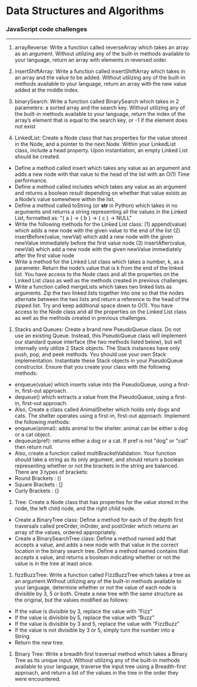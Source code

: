 # Data Structures and Algorithms

### JavaScript code challenges
___

1. arrayReverse: Write a function called reverseArray which takes an array as an argument. Without utilizing any of the built-in methods available to your language, return an array with elements in reversed order.

1. insertShiftArray: Write a function called insertShiftArray which takes in an array and the value to be added. Without utilizing any of the built-in methods available to your language, return an array with the new value added at the middle index.

1. binarySearch: Write a function called BinarySearch which takes in 2 parameters: a sorted array and the search key. Without utilizing any of the built-in methods available to your language, return the index of the array’s element that is equal to the search key, or -1 if the element does not exist

1. LinkedList: Create a Node class that has properties for the value stored in the Node, and a pointer to the next Node. Within your LinkedList class, include a head property. Upon instantiation, an empty Linked List should be created. 
* Define a method called insert which takes any value as an argument and adds a new node with that value to the head of the list with an O(1) Time performance.
* Define a method called includes which takes any value as an argument and returns a boolean result depending on whether that value exists as a Node’s value somewhere within the list.
* Define a method called toString (or __str__ in Python) which takes in no arguments and returns a string representing all the values in the Linked List, formatted as: "{ a } -> { b } -> { c } -> NULL"
* Write the following methods for the Linked List class: (1) append(value) which adds a new node with the given value to the end of the list (2) insertBefore(value, newVal) which add a new node with the given newValue immediately before the first value node (3) insertAfter(value, newVal) which add a new node with the given newValue immediately after the first value node
* Write a method for the Linked List class which takes a number, k, as a parameter. Return the node’s value that is k from the end of the linked list. You have access to the Node class and all the properties on the Linked List class as well as the methods created in previous challenges.
* Write a function called mergeLists which takes two linked lists as arguments. Zip the two linked lists together into one so that the nodes alternate between the two lists and return a reference to the head of the zipped list. Try and keep additional space down to O(1). You have access to the Node class and all the properties on the Linked List class as well as the methods created in previous challenges.

1. Stacks and Queues: Create a brand new PseudoQueue class. Do not use an existing Queue. Instead, this PseudoQueue class will implement our standard queue interface (the two methods listed below), but will internally only utilize 2 Stack objects. The Stack instances have only push, pop, and peek methods. You should use your own Stack implementation. Instantiate these Stack objects in your PseudoQueue constructor. Ensure that you create your class with the following methods:
* enqueue(value) which inserts value into the PseudoQueue, using a first-in, first-out approach.
* dequeue() which extracts a value from the PseudoQueue, using a first-in, first-out approach.
* Also, Create a class called AnimalShelter which holds only dogs and cats. The shelter operates using a first-in, first-out approach. Implement the following methods:
* enqueue(animal): adds animal to the shelter. animal can be either a dog or a cat object.
* dequeue(pref): returns either a dog or a cat. If pref is not "dog" or "cat" then return null.
* Also, create a function called multiBracketValidation. Your function should take a string as its only argument, and should return a boolean representing whether or not the brackets in the string are balanced. There are 3 types of brackets:
* Round Brackets : ()
* Square Brackets : []
* Curly Brackets : {}

1. Tree: Create a Node class that has properties for the value stored in the node, the left child node, and the right child node.
* Create a BinaryTree class: Define a method for each of the depth first traversals called preOrder, inOrder, and postOrder which returns an array of the values, ordered appropriately.
* Create a BinarySearchTree class: Define a method named add that accepts a value, and adds a new node with that value in the correct location in the binary search tree. Define a method named contains that accepts a value, and returns a boolean indicating whether or not the value is in the tree at least once.

1. fizzBuzzTree: Write a function called FizzBuzzTree which takes a tree as an argument.Without utilizing any of the built-in methods available to your language, determine whether or not the value of each node is divisible by 3, 5 or both. Create a new tree with the same structure as the original, but the values modified as follows:
* If the value is divisible by 3, replace the value with “Fizz”
* If the value is divisible by 5, replace the value with “Buzz”
* If the value is divisible by 3 and 5, replace the value with “FizzBuzz”
* If the value is not divisible by 3 or 5, simply turn the number into a String.
* Return the new tree.

1. Binary Tree: Write a breadth first traversal method which takes a Binary Tree as its unique input. Without utilizing any of the built-in methods available to your language, traverse the input tree using a Breadth-first approach, and return a list of the values in the tree in the order they were encountered.




